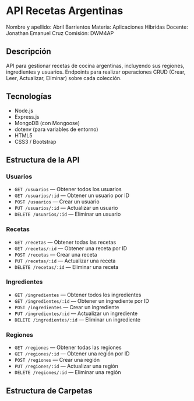 # API Recetas Argentinas

Nombre y apellido: Abril Barrientos
Materia: Aplicaciones Híbridas
Docente: Jonathan Emanuel Cruz
Comisión: DWM4AP

## Descripción
API para gestionar recetas de cocina argentinas, incluyendo sus regiones, ingredientes y usuarios. 
Endpoints para realizar operaciones CRUD (Crear, Leer, Actualizar, Eliminar) sobre cada colección.

## Tecnologías
- Node.js 
- Express.js
- MongoDB (con Mongoose)
- dotenv (para variables de entorno)
- HTML5
- CSS3 / Bootstrap

## Estructura de la API

### Usuarios
- `GET /usuarios` — Obtener todos los usuarios  
- `GET /usuarios/:id` — Obtener un usuario por ID  
- `POST /usuarios` — Crear un usuario  
- `PUT /usuarios/:id` — Actualizar un usuario  
- `DELETE /usuarios/:id` — Eliminar un usuario  

### Recetas
- `GET /recetas` — Obtener todas las recetas  
- `GET /recetas/:id` — Obtener una receta por ID  
- `POST /recetas` — Crear una receta  
- `PUT /recetas/:id` — Actualizar una receta  
- `DELETE /recetas/:id` — Eliminar una receta  

### Ingredientes
- `GET /ingredientes` — Obtener todos los ingredientes  
- `GET /ingredientes/:id` — Obtener un ingrediente por ID  
- `POST /ingredientes` — Crear un ingrediente  
- `PUT /ingredientes/:id` — Actualizar un ingrediente  
- `DELETE /ingredientes/:id` — Eliminar un ingrediente  

### Regiones
- `GET /regiones` — Obtener todas las regiones  
- `GET /regiones/:id` — Obtener una región por ID  
- `POST /regiones` — Crear una región  
- `PUT /regiones/:id` — Actualizar una región  
- `DELETE /regiones/:id` — Eliminar una región  

## Estructura de Carpetas
